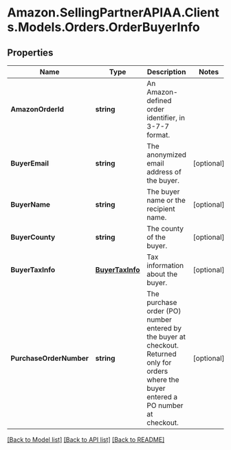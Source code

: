 # Amazon.SellingPartnerAPIAA.Clients.Models.Orders.OrderBuyerInfo
## Properties

Name | Type | Description | Notes
------------ | ------------- | ------------- | -------------
**AmazonOrderId** | **string** | An Amazon-defined order identifier, in 3-7-7 format. | 
**BuyerEmail** | **string** | The anonymized email address of the buyer. | [optional] 
**BuyerName** | **string** | The buyer name or the recipient name. | [optional] 
**BuyerCounty** | **string** | The county of the buyer. | [optional] 
**BuyerTaxInfo** | [**BuyerTaxInfo**](BuyerTaxInfo.md) | Tax information about the buyer. | [optional] 
**PurchaseOrderNumber** | **string** | The purchase order (PO) number entered by the buyer at checkout. Returned only for orders where the buyer entered a PO number at checkout. | [optional] 

[[Back to Model list]](../README.md#documentation-for-models) [[Back to API list]](../README.md#documentation-for-api-endpoints) [[Back to README]](../README.md)

